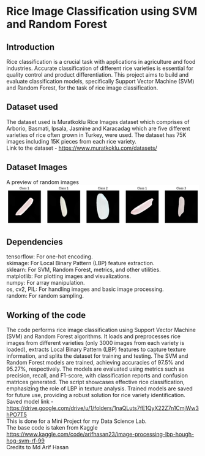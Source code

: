 # Rice Image Classification using SVM and Random Forest 

## Introduction
Rice classification is a crucial task with applications in agriculture and food industries. Accurate classification of different rice varieties is essential for quality control and product differentiation. This project aims to build and evaluate classification models, specifically Support Vector Machine (SVM) and Random Forest, for the task of rice image classification.

## Dataset used
The dataset used is Muratkoklu Rice Images dataset which comprises of Arborio, Basmati, Ipsala, Jasmine and Karacadag which are five different varieties of rice often grown in Turkey, were used. The dataset has 75K images including 15K pieces from each rice variety.<br>
Link to the dataset - https://www.muratkoklu.com/datasets/

## Dataset Images
A preview of random images
![png](./Images/output_7_0.png)

## Dependencies
tensorflow: For one-hot encoding.<br>
skimage: For Local Binary Pattern (LBP) feature extraction.<br>
sklearn: For SVM, Random Forest, metrics, and other utilities.<br>
matplotlib: For plotting images and visualizations.<br>
numpy: For array manipulation.<br>
os, cv2, PIL: For handling images and basic image processing.<br>
random: For random sampling.<br>

## Working of the code
The code performs rice image classification using Support Vector Machine (SVM) and Random Forest algorithms. It loads and preprocesses rice images from different varieties (only 3000 images from each variety is loaded), extracts Local Binary Pattern (LBP) features to capture texture information, and splits the dataset for training and testing. The SVM and Random Forest models are trained, achieving accuracies of 97.5% and 95.27%, respectively. The models are evaluated using metrics such as precision, recall, and F1-score, with classification reports and confusion matrices generated. The script showcases effective rice classification, emphasizing the role of LBP in texture analysis. Trained models are saved for future use, providing a robust solution for rice variety identification.<br>
Saved model link - https://drive.google.com/drive/u/1/folders/1naQLuts7fE1QyX22Z7n1CmjWw3hPO7T5<br>
This is done for a Mini Project for my Data Science Lab.<br>
The base code is taken from Kaggle https://www.kaggle.com/code/arifhasan23/image-processing-lbp-hough-hog-svm-rf-99<br>
Credits to Md Arif Hasan

